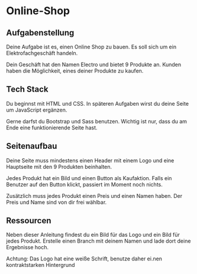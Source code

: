 # Online-Shop

## Aufgabenstellung
Deine Aufgabe ist es, einen Online Shop zu bauen. Es soll sich um ein Elektrofachgeschäft handeln.

Dein Geschäft hat den Namen Electro und bietet 9 Produkte an. Kunden haben die Möglichkeit, eines deiner Produkte zu kaufen.

## Tech Stack
Du beginnst mit HTML und CSS. In späteren Aufgaben wirst du deine Seite um JavaScript ergänzen.

Gerne darfst du Bootstrap und Sass benutzen. Wichtig ist nur, dass du am Ende eine funktionierende Seite hast.

## Seitenaufbau
Deine Seite muss mindestens einen Header mit einem Logo und eine Hauptseite mit den 9 Produkten beinhalten.

Jedes Produkt hat ein Bild und einen Button als Kaufaktion. Falls ein Benutzer auf den Button klickt, passiert im Moment noch nichts.

Zusätzlich muss jedes Produkt einen Preis und einen Namen haben. Der Preis und Name sind von dir frei wählbar.

## Ressourcen
Neben dieser Anleitung findest du ein Bild für das Logo und ein Bild für jedes Produkt. Erstelle einen Branch mit deinem Namen und lade dort deine Ergebnisse hoch.

Achtung: Das Logo hat eine weiße Schrift, benutze daher ei.nen kontraktstarken Hintergrund
